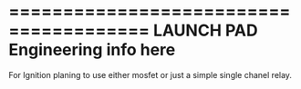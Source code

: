 =======================================
LAUNCH PAD Engineering info here
=======================================

For Ignition planing to use either mosfet or just a simple single chanel relay.

